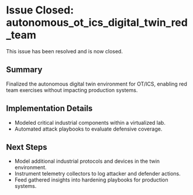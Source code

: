 # Issue Closed: autonomous_ot_ics_digital_twin_red_team

This issue has been resolved and is now closed.

## Summary

Finalized the autonomous digital twin environment for OT/ICS, enabling red team exercises without impacting production systems.

## Implementation Details

- Modeled critical industrial components within a virtualized lab.
- Automated attack playbooks to evaluate defensive coverage.

## Next Steps

- Model additional industrial protocols and devices in the twin environment.
- Instrument telemetry collectors to log attacker and defender actions.
- Feed gathered insights into hardening playbooks for production systems.
